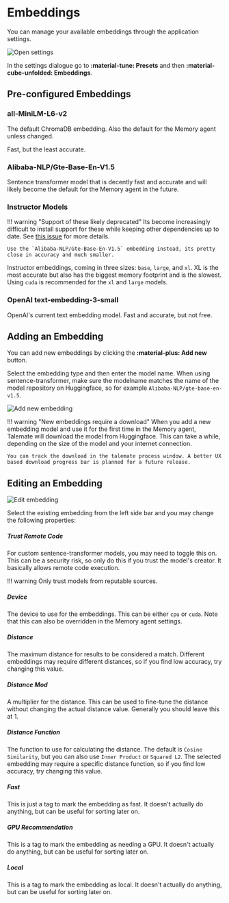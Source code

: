 # Embeddings

You can manage your available embeddings through the application settings.

![Open settings](/talemate/img/0.26.0/open-settings.png)

In the settings dialogue go to **:material-tune: Presets** and then **:material-cube-unfolded: Embeddings**.

<!--- --8<-- [start:embeddings_setup] -->
## Pre-configured Embeddings

### all-MiniLM-L6-v2

The default ChromaDB embedding. Also the default for the Memory agent unless changed.

Fast, but the least accurate.

### Alibaba-NLP/Gte-Base-En-V1.5

Sentence transformer model that is decently fast and accurate and will likely become the default for the Memory agent in the future.

### Instructor Models

!!! warning "Support of these likely deprecated"
    Its become increasingly difficult to install support for these while keeping other dependencies up to date.
    See [this issue](https://github.com/vegu-ai/talemate/issues/176) for more details.

    Use the `Alibaba-NLP/Gte-Base-En-V1.5` embedding instead, its pretty close in accuracy and much smaller.

Instructor embeddings, coming in three sizes: `base`, `large`, and `xl`. XL is the most accurate but also has the biggest memory footprint and is the slowest. Using `cuda` is recommended for the `xl` and `large` models.

### OpenAI text-embedding-3-small

OpenAI's current text embedding model. Fast and accurate, but not free.

## Adding an Embedding

You can add new embeddings by clicking the **:material-plus: Add new** button.

Select the embedding type and then enter the model name. When using sentence-transformer, make sure the modelname matches the name of the model repository on Huggingface, so for example `Alibaba-NLP/gte-base-en-v1.5`.

![Add new embedding](/talemate/img/0.27.0/embedding-settings-new-1.png)

!!! warning "New embeddings require a download"
    When you add a new embedding model and use it for the first time in the Memory agent, Talemate will download the model from Huggingface. This can take a while, depending on the size of the model and your internet connection.

    You can track the download in the talemate process window. A better UX based download progress bar is planned for a future release.

## Editing an Embedding

![Edit embedding](/talemate/img/0.27.0/embedding-settings-edit.png)

Select the existing embedding from the left side bar and you may change the following properties:

##### Trust Remote Code

For custom sentence-transformer models, you may need to toggle this on. This can be a security risk, so only do this if you trust the model's creator. It basically allows remote code execution.

!!! warning
    Only trust models from reputable sources.

##### Device

The device to use for the embeddings. This can be either `cpu` or `cuda`. Note that this can also be overridden in the Memory agent settings.

##### Distance

The maximum distance for results to be considered a match. Different embeddings may require different distances, so if you find low accuracy, try changing this value.

##### Distance Mod

A multiplier for the distance. This can be used to fine-tune the distance without changing the actual distance value. Generally you should leave this at 1.

##### Distance Function

The function to use for calculating the distance. The default is `Cosine Similarity`, but you can also use `Inner Product` or `Squared L2`. The selected embedding may require a specific distance function, so if you find low accuracy, try changing this value.

##### Fast

This is just a tag to mark the embedding as fast. It doesn't actually do anything, but can be useful for sorting later on.

##### GPU Recommendation

This is a tag to mark the embedding as needing a GPU. It doesn't actually do anything, but can be useful for sorting later on.

##### Local

This is a tag to mark the embedding as local. It doesn't actually do anything, but can be useful for sorting later on.
<!--- --8<-- [end:embeddings_setup] -->